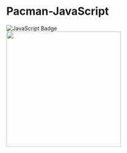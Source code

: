 # Pacman-JavaScript
![JavaScript Badge](https://img.shields.io/badge/JavaScript-F7DF1E?logo=javascript&logoColor=000&style=for-the-badge)
<br>
<img src="https://media.giphy.com/media/d9QiBcfzg64Io/giphy.gif" width="300px" height="300px" align="center"/>
